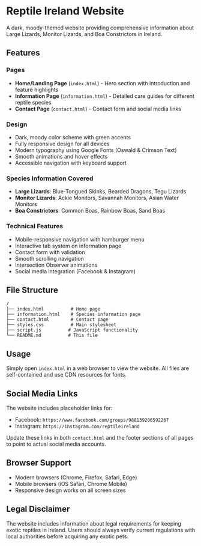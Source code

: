 # Reptile Ireland Website

A dark, moody-themed website providing comprehensive information about Large Lizards, Monitor Lizards, and Boa Constrictors in Ireland.

## Features

### Pages
- **Home/Landing Page** (`index.html`) - Hero section with introduction and feature highlights
- **Information Page** (`information.html`) - Detailed care guides for different reptile species
- **Contact Page** (`contact.html`) - Contact form and social media links

### Design
- Dark, moody color scheme with green accents
- Fully responsive design for all devices
- Modern typography using Google Fonts (Oswald & Crimson Text)
- Smooth animations and hover effects
- Accessible navigation with keyboard support

### Species Information Covered
- **Large Lizards**: Blue-Tongued Skinks, Bearded Dragons, Tegu Lizards
- **Monitor Lizards**: Ackie Monitors, Savannah Monitors, Asian Water Monitors
- **Boa Constrictors**: Common Boas, Rainbow Boas, Sand Boas

### Technical Features
- Mobile-responsive navigation with hamburger menu
- Interactive tab system on information page
- Contact form with validation
- Smooth scrolling navigation
- Intersection Observer animations
- Social media integration (Facebook & Instagram)

## File Structure
```
/
├── index.html          # Home page
├── information.html    # Species information page
├── contact.html        # Contact page
├── styles.css          # Main stylesheet
├── script.js          # JavaScript functionality
└── README.md          # This file
```

## Usage

Simply open `index.html` in a web browser to view the website. All files are self-contained and use CDN resources for fonts.

## Social Media Links

The website includes placeholder links for:
- Facebook: `https://www.facebook.com/groups/988139206592267`
- Instagram: `https://instagram.com/reptileireland`

Update these links in both `contact.html` and the footer sections of all pages to point to actual social media accounts.

## Browser Support

- Modern browsers (Chrome, Firefox, Safari, Edge)
- Mobile browsers (iOS Safari, Chrome Mobile)
- Responsive design works on all screen sizes

## Legal Disclaimer

The website includes information about legal requirements for keeping exotic reptiles in Ireland. Users should always verify current regulations with local authorities before acquiring any exotic pets.